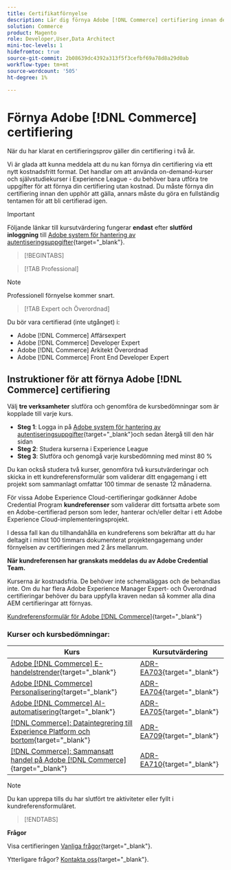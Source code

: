 ```yaml
---
title: Certifikatförnyelse
description: Lär dig förnya Adobe [!DNL Commerce] certifiering innan den upphör att gälla.
solution: Commerce
product: Magento
role: Developer,User,Data Architect
mini-toc-levels: 1
hidefromtoc: true
source-git-commit: 2b08639dc4392a313f5f3cefbf69a78d8a29d0ab
workflow-type: tm+mt
source-wordcount: '505'
ht-degree: 1%

---
```


# Förnya Adobe [!DNL Commerce] certifiering

När du har klarat en certifieringsprov gäller din certifiering i två år.

Vi är glada att kunna meddela att du nu kan förnya din certifiering via ett nytt kostnadsfritt format. Det handlar om att använda on-demand-kurser och självstudiekurser i Experience League - du behöver bara utföra tre uppgifter för att förnya din certifiering utan kostnad. Du måste förnya din certifiering innan den upphör att gälla, annars måste du göra en fullständig tentamen för att bli certifierad igen.

>[!IMPORTANT]
>
>Följande länkar till kursutvärdering fungerar **endast** efter **slutförd inloggning** till [Adobe system för hantering av autentiseringsuppgifter](http://www.certmetrics.com/adobe){target="_blank"}.

>[!BEGINTABS]

>[!TAB Professional]

>[!NOTE]
>
>Professionell förnyelse kommer snart.

>[!TAB Expert och Överordnad]

Du bör vara certifierad (inte utgånget) i:

* Adobe [!DNL Commerce] Affärsexpert
* Adobe [!DNL Commerce] Developer Expert
* Adobe [!DNL Commerce] Arkitekt Överordnad
* Adobe [!DNL Commerce] Front End Developer Expert

## Instruktioner för att förnya Adobe [!DNL Commerce] certifiering

Välj **tre verksamheter** slutföra och genomföra de kursbedömningar som är kopplade till varje kurs.

* **Steg 1**: Logga in på [Adobe system för hantering av autentiseringsuppgifter](http://www.certmetrics.com/adobe){target="_blank"}och sedan återgå till den här sidan
* **Steg 2**: Studera kurserna i Experience League
* **Steg 3**: Slutföra och genomgå varje kursbedömning med minst 80 %

Du kan också studera två kurser, genomföra två kursutvärderingar och skicka in ett kundreferensformulär som validerar ditt engagemang i ett projekt som sammanlagt omfattar 100 timmar de senaste 12 månaderna.

För vissa Adobe Experience Cloud-certifieringar godkänner Adobe Credential Program **kundreferenser** som validerar ditt fortsatta arbete som en Adobe-certifierad person som leder, hanterar och/eller deltar i ett Adobe Experience Cloud-implementeringsprojekt.

I dessa fall kan du tillhandahålla en kundreferens som bekräftar att du har deltagit i minst 100 timmars dokumenterat projektengagemang under förnyelsen av certifieringen med 2 års mellanrum.

**När kundreferensen har granskats meddelas du av Adobe Credential Team.**

Kurserna är kostnadsfria. De behöver inte schemaläggas och de behandlas inte. Om du har flera Adobe Experience Manager Expert- och Överordnad certifieringar behöver du bara uppfylla kraven nedan så kommer alla dina AEM certifieringar att förnyas.

[Kundreferensformulär för Adobe [!DNL Commerce]](https://www.certmetrics.com/adobe/candidate/caveon_sso_adobe.aspx?ssoLogin=true&amp;eid=ADR-EA700){target="_blank"}

### Kurser och kursbedömningar:

| Kurs | Kursutvärdering |
| ------- | ------- |
| [Adobe [!DNL Commerce] E-handelstrender](https://experienceleague.adobe.com/docs/target-learn/tutorials/implementation/on-device-decisioning-overview.html?lang=en){target="_blank"} | [ADR-EA703](https://www.certmetrics.com/adobe/candidate/caveon_sso_adobe.aspx?ssoLogin=true&amp;eid=ADR-EA703){target="_blank"} |
| [Adobe [!DNL Commerce] Personalisering](https://business.adobe.com/summit/2021/sessions/adobe-target-innovations-in-personalization-s901.html){target="_blank"} | [ADR-EA704](https://www.certmetrics.com/adobe/candidate/caveon_sso_adobe.aspx?ssoLogin=true&amp;eid=ADR-EA704){target="_blank"} |
| [Adobe [!DNL Commerce] AI-automatisering](https://experienceleague.adobe.com/?recommended=Target-D-1-2020.1.mobile){target="_blank"} | [ADR-EA705](https://www.certmetrics.com/adobe/candidate/caveon_sso_adobe.aspx?ssoLogin=true&amp;eid=ADR-EA705){target="_blank"} |
| [[!DNL Commerce]: Dataintegrering till Experience Platform och bortom](https://experienceleague.adobe.com/?recommended=Target-D-1-2019.1.web){target="_blank"} | [ADR-EA709](https://www.certmetrics.com/adobe/candidate/caveon_sso_adobe.aspx?ssoLogin=true&amp;eid=ADR-EA709){target="_blank"} |
| [[!DNL Commerce]: Sammansatt handel på Adobe [!DNL Commerce]](https://experienceleague.adobe.com/?recommended=Target-D-1-2019.1.web){target="_blank"} | [ADR-EA710](https://www.certmetrics.com/adobe/candidate/caveon_sso_adobe.aspx?ssoLogin=true&amp;eid=ADR-EA710){target="_blank"} |

>[!NOTE]
>
>Du kan upprepa tills du har slutfört tre aktiviteter eller fyllt i kundreferensformuläret.

>[!ENDTABS]

**Frågor**

Visa certifieringen [Vanliga frågor](https://experienceleague.adobe.com/docs/certification/certification/faq.html?lang=en){target="_blank"}.

Ytterligare frågor? [Kontakta oss](mailto:certif@adobe.com){target="_blank"}.


